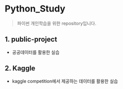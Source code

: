 # Python_Study
> 파이썬 개인학습을 위한 repository입니다.

## 1. public-project
- 공공데이터를 활용한 실습

## 2. Kaggle
- kaggle competition에서 제공하는 데이터를 활용한 실습
